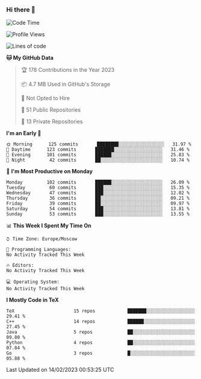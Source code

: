 ### Hi there 👋

<!--
**SemenMartynov/SemenMartynov** is a ✨ _special_ ✨ repository because its `README.md` (this file) appears on your GitHub profile.

Here are some ideas to get you started:

- 🔭 I’m currently working on ...
- 🌱 I’m currently learning ...
- 👯 I’m looking to collaborate on ...
- 🤔 I’m looking for help with ...
- 💬 Ask me about ...
- 📫 How to reach me: ...
- 😄 Pronouns: ...
- ⚡ Fun fact: ...
-->

<!--START_SECTION:waka-->
![Code Time](http://img.shields.io/badge/Code%20Time-0%20secs-blue)

![Profile Views](http://img.shields.io/badge/Profile%20Views-7-blue)

![Lines of code](https://img.shields.io/badge/From%20Hello%20World%20I%27ve%20Written-3%20Million%20lines%20of%20code-blue)

**🐱 My GitHub Data** 

> 🏆 178 Contributions in the Year 2023
 > 
> 📦 4.7 MB Used in GitHub's Storage 
 > 
> 🚫 Not Opted to Hire
 > 
> 📜 51 Public Repositories 
 > 
> 🔑 13 Private Repositories  
 > 
**I'm an Early 🐤** 

```text
🌞 Morning      125 commits       ████████░░░░░░░░░░░░░░░░░   31.97 % 
🌆 Daytime      123 commits       ███████░░░░░░░░░░░░░░░░░░   31.46 % 
🌃 Evening      101 commits       ██████░░░░░░░░░░░░░░░░░░░   25.83 % 
🌙 Night         42 commits       ██░░░░░░░░░░░░░░░░░░░░░░░   10.74 % 

```
📅 **I'm Most Productive on Monday** 

```text
Monday         102 commits       ██████░░░░░░░░░░░░░░░░░░░   26.09 % 
Tuesday         60 commits       ███░░░░░░░░░░░░░░░░░░░░░░   15.35 % 
Wednesday       47 commits       ███░░░░░░░░░░░░░░░░░░░░░░   12.02 % 
Thursday        36 commits       ██░░░░░░░░░░░░░░░░░░░░░░░   09.21 % 
Friday          39 commits       ██░░░░░░░░░░░░░░░░░░░░░░░   09.97 % 
Saturday        54 commits       ███░░░░░░░░░░░░░░░░░░░░░░   13.81 % 
Sunday          53 commits       ███░░░░░░░░░░░░░░░░░░░░░░   13.55 % 

```


📊 **This Week I Spent My Time On** 

```text
⌚︎ Time Zone: Europe/Moscow

💬 Programming Languages: 
No Activity Tracked This Week

🔥 Editors: 
No Activity Tracked This Week

💻 Operating System: 
No Activity Tracked This Week

```

**I Mostly Code in TeX** 

```text
TeX                      15 repos            ███████░░░░░░░░░░░░░░░░░░   29.41 % 
C++                      14 repos            ██████░░░░░░░░░░░░░░░░░░░   27.45 % 
Java                     5 repos             ██░░░░░░░░░░░░░░░░░░░░░░░   09.80 % 
Python                   4 repos             ██░░░░░░░░░░░░░░░░░░░░░░░   07.84 % 
Go                       3 repos             █░░░░░░░░░░░░░░░░░░░░░░░░   05.88 % 

```



 Last Updated on 14/02/2023 00:53:25 UTC
<!--END_SECTION:waka-->